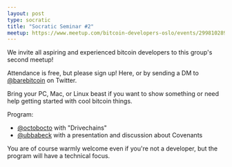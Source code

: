```yaml
---
layout: post
type: socratic
title: "Socratic Seminar #2"
meetup: https://www.meetup.com/bitcoin-developers-oslo/events/299810289
---
```


We invite all aspiring and experienced bitcoin developers to this group's second meetup!

Attendance is free, but please sign up! Here, or by sending a DM to [@barebitcoin](https://x.com/barebitcoin) on Twitter.

Bring your PC, Mac, or Linux beast if you want to show something or need help getting started with cool bitcoin things.

Program:
- [@octobocto](https://github.com/octobocto) with "Drivechains"
- [@ubbabeck](https://github.com/ubbabeck) with a presentation and discussion about Covenants

You are of course warmly welcome even if you're not a developer, but the program will have a technical focus. 